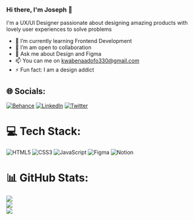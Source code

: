 ### Hi there, I'm Joseph 👋


I'm a UX/UI Designer passionate about designing amazing products with  lovely user experiences to solve problems
- 🌱 I’m currently learning Frontend Development
- 👯 I’m am open to collaboration
- 💬 Ask me about Design and Figma
- 📫 You can me on kwabenaadofo330@gmail.com
- ⚡ Fun fact: I am a design addict

## 🌐 Socials:
[![Behance](https://img.shields.io/badge/Behance-1769ff?logo=behance&logoColor=white)](https://behance.net/https://www.behance.net/kwabenaadofo) [![LinkedIn](https://img.shields.io/badge/LinkedIn-%230077B5.svg?logo=linkedin&logoColor=white)](https://linkedin.com/in/https://www.linkedin.com/in/josephadofo/) [![Twitter](https://img.shields.io/badge/Twitter-%231DA1F2.svg?logo=Twitter&logoColor=white)](https://twitter.com/boycethegreat) 

# 💻 Tech Stack:
![HTML5](https://img.shields.io/badge/html5-%23E34F26.svg?style=for-the-badge&logo=html5&logoColor=white) ![CSS3](https://img.shields.io/badge/css3-%231572B6.svg?style=for-the-badge&logo=css3&logoColor=white) ![JavaScript](https://img.shields.io/badge/javascript-%23323330.svg?style=for-the-badge&logo=javascript&logoColor=%23F7DF1E) 	![Figma](https://img.shields.io/badge/figma-%23F24E1E.svg?style=for-the-badge&logo=figma&logoColor=white) ![Notion](https://img.shields.io/badge/Notion-%23000000.svg?style=for-the-badge&logo=notion&logoColor=white)
# 📊 GitHub Stats:
![](https://github-readme-stats.vercel.app/api?username=theboyce&theme=merko&hide_border=false&include_all_commits=false&count_private=false)<br/>
![](https://github-readme-streak-stats.herokuapp.com/?user=theboyce&theme=merko&hide_border=false)<br/>
![](https://github-readme-stats.vercel.app/api/top-langs/?username=theboyce&theme=merko&hide_border=false&include_all_commits=false&count_private=false&layout=compact)

<!-- Proudly created with GPRM ( https://gprm.itsvg.in ) -->
